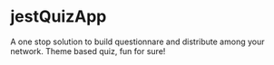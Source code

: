 # jestQuizApp
A one stop solution to build questionnare and distribute among your network. Theme based quiz, fun for sure!
